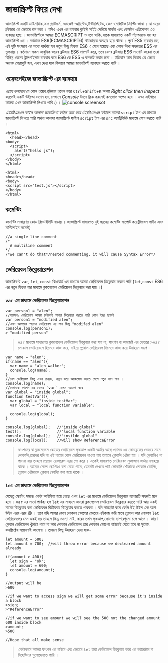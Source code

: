 # জাভাস্ক্রিপ্ট ফিরে দেখা

জাভাস্ক্রিপ্ট একটি ডাইনামিক,ক্রস প্ল্যাটফর্ম, অবজেক্ট-অরিন্টেড,ইন্টারপ্রিটেড, কেস-সেন্সিটিভ  ক্রিপ্টিং ভাষা । যা ওয়েব ব্রউজার এর ভেতরে রান করে । যদিও এখন এর ব্যবহার
ক্লাইন্ট সাইট পেরিয়ে সার্ভার এবং ডেস্কটপ এপ্লিকেশন এও ব্যবহার হছে ।
জাভাস্ক্রিপ্টকে আমরা ECMASCRIPT ও বলে থাকি, যাকে সাধারণত একটি স্ট্যান্ডারাড ধরা হয় জাভাস্ক্রিপ্ট এর । বর্তমানে ES6(ECMASCRIPT6) স্ট্যান্ডারাড ব্যবহার হয়ে থাকে । পূর্বে ES5 ব্যবহার হত, এই দুটি সংস্করণ এর মধ্যে পার্থক্য হল নতুন কিছু ফিচার ES6 এ যোগ হয়েছে এবং কোড লিখা সহজতর ES5 এর তুলনায় । বর্তমানে সকল আধুনিক ওয়েব ব্রউজার ES6 সাপোর্ট করে, তবে যেসব ব্রউজার ES6 সাপোর্ট করেনা তারা বিভিন্ন ধরনের ট্রান্সপাইলার ব্যবহার করে ES6 কে ES5 এ কনভার্ট করার জন্য । ইতিহাস আর ফিচার এর ভেতর অনেক ঘোরাঘুরি হল, এখন দেখা যাক কিভাবে আমরা জাভাস্ক্রিপ্ট ব্যাবহার করতে পারি । 

## ওয়েবপেইজে জাভাস্ক্রিপ্ট এর ব্যাবহার 
*ওয়েব কনসোল*
যে কোন ওয়েব ব্রউজার ওপেন করে `Ctrl`+`Shift`+`K`
অথবা *Right click then Inspect* করলেই একটি উইন্ডো ওপেন হব, সেখানে *Console* ট্যাবে ক্লিক করলেই কনসোল ওপেন হবে । এখন এইখানে আমরা এখন জাভাস্ক্রিপ্ট লিখতে পারি :) ।
![console screensot](https://github.com/shuvo2k/Javascript_Look_Back/tree/master/images/console.jpeg)

*এইচটিএমএল ফাইল আলাদা জাভাস্ক্রিপ্ট ফাইল আড করে*
এইচটিএমএল ফাইলে আমরা `script` টাগ এর মাধ্যমে জাভাস্ক্রিপ্ট লিখতে পারি অথবা আলাদা জাভাস্ক্রিপ্ট ফাইল `script` টাগ এর `src` অ্যাট্রিবিউট মাধ্যমে যোগ করতে পারি । 
```
<html>
  <head></head>
<body>
  <script>
    alert("hello js");
  </script>
</body>
</html>
```
 
  ```
<html>
  <head></head>
<body>
  <script src="test.js"></script>
</body>
</html>
  
  ```
## কমেন্টিং 
কমেন্টিং সাধারণত কোড রিডেবিলিটি বাড়ায় । জাভাস্ক্রিপ্ট সাধারণত দুই ধরনের কমেন্টিং সাপোট করে(সিঙ্গেল লাইন এবং মাল্টিলাইন কমেন্ট) 
```
//a single line comment
/*
  A multiline comment
*/
/*we can't do that*/nested commenting, it will cause Syntax Error*/
```

## ভেরিয়েবল ডিক্লেয়ারেশন 
জাভাস্ক্রিপ্টে `var`, `let`, `const`  কিওয়ার্ড এর মাধ্যমে আমরা ভেরিয়েবল ডিক্লেয়ার করতে পারি (`let`,`const` ES6 এর নতুন ফিচার যার মাধ্যমে ব্লকলেভেল ভেরিয়েবল ডিক্লেয়ার করা যায় ।)

### `var` এর মাধ্যমে ভেরিয়েবল ডিক্লেয়ারেশন
```
var person1 = "alen";  
//পারসন১ ভেরিয়েবল আমরা চাইলেই আবার ডিক্লেয়ার করতে পারি কোন ইরর ছাড়াই 
var person1 = "modified alen";
//এখন আমাদের পারসন ভেরিয়েবল এর মান কিন্তু "modifed alen"
console.log(person1); 
> "modified person"
```
>`var` মাধ্যমে সাধারণত ব্লকলেভেল ভেরিয়েবল ডিক্লেয়ার করা যায় না, ফাংশন বা অবজেক্ট এর ভেতরে >`var` লোকাল ভেরিয়েবলে হিসেবে কাজ করে, বাইরে গ্লোবাল ভেরিয়েবল হিসেবে কাজ করে উদাহরন স্বরূপ - 
```
var name = "alen";
if(name == "alen"){
  var name = "alen walker";
  console.log(name);
}
//নেম ভেরিয়েবল কিন্তু এখন চেঞ্জড, নতুন করে অ্যাকসেস করতে গেলে নতুন মান পাব । 
console.log(name);
//দেখাযাক ফাংশন এর ভেতর `var` কেমন আচরণ করে 
var global = "inside global";
function testVar(){
  var global = "inside testVar";
  var local = "local function variable";

  console.log(global);
} 

console.log(global);   //"inside global"
test();                //"local function variable
console.log(global);   //"insilde global"
console.log(local);    //will show ReferenceError 
```

>ফাংশনের বা ব্লকলেভেল কোডের ভেরিয়েবল লুকআপ একটা অর্ডার আছে প্রথমত এর কোডব্লকের ভেতরে মানে লোকালি,তারপর যদি না ওই নামের কোন ভেরিয়েবল পাওয়া যায় তাহলে গ্লোবালি খোঁজা হয় । যদি গ্লোবালিও না পাওয়া যায় তাহলে প্রোগ্রাম রেফারেন্স এরর শো করে । একেই সাধারণত ভেরিয়েবল লুকাআপ অর্ডার বলাহয়ে থাকে । আরেক সেন্সে স্কোপিংও বলা যেতে পারে, যেমনটা দেখতে পাই লোকালি খোঁজাকে লোকাল স্কোপিং, গ্লোবাল খোঁজাকে গ্লোবাল স্কোপিং বলা হয়ে থাকে ।


### `let` এর মাধ্যমে ভেরিয়েবল ডিক্লেয়ারেশন

যেহেতু স্কোপিং সমন্ধে একটা আইডিয়া হয়ে গেছে এখন `let` এর মাধ্যমে ভেরিয়েবল ডিক্লেয়ার ব্যাপারটি সহজই মনে হবে । `var` এর সাথে পার্থক্য হল `let` এর মাধ্যমে আমরা ব্লকলেভেল ভেরিয়েবল ডিক্লেয়ার করতে পারি আর একই নামের ডিক্লেয়ার করা ভেরিয়েবল দ্বিতীয়বার ডিক্লেয়ার করতে পারবনা । যদি সামহাউ করে ফেলি উই উইল এন্ড আপ উইথ এরর এরর :smile: । তবে যদি আবার কোন লোকাল স্কোপের ভেতরে এইকাজ করি মানে গ্লোবাল আর লোকাল `let` ভেরিয়েবলের নেম একই হয় তাহলে কিন্তু সমস্যা নাই, কারন তখন লুকআপ,স্কোপের ব্যাপারগুলো চলে আসে । কারণ গ্লোবাল ভেরিয়েবল খুঁজেই পাবে না আর লোকাল ভেরিয়েবল তার লোকাল স্কোপের বাইরেই যেতে হবে না সুতরাং কনফ্লিক্টের সম্ভাবনাই আসেনা । তাহলে কিছু উদাহরন দেখা যাক-
```
let amount = 500;
let amount = 700;  //will throw error because we decleared amount already

if(amount > 400){
  let sign = "ok";
  let amount = 600;
  console.log(amount);
}

//output will be
>600

//if we want to access sign we will get some error because it's inside a block
>sign;
>"ReferenceError"

//if we want to see amount we will see the 500 not the changed amount 600 inside block 
>amount;
>500

//Hope that all make sense 
```
>একইভাবে আমরা ফাংশন এর বাইরে এবং ভেতরে `let` দ্বারা ভেরিয়েবল ডিক্লেয়ার করে এর ক্যারেক্টার বা বিহেভিওর গুলোদেখতে পারি । 